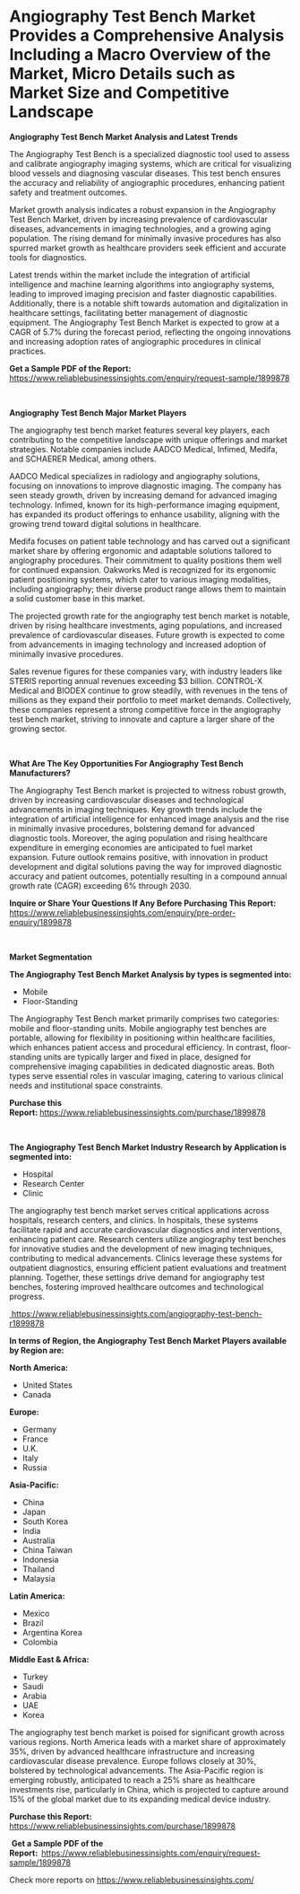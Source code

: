 <p><h1>Angiography Test Bench Market Provides a Comprehensive Analysis Including a Macro Overview of the Market, Micro Details such as Market Size and Competitive Landscape</h1></p><p><strong>Angiography Test Bench Market Analysis and Latest Trends</strong></p>
<p><p>The Angiography Test Bench is a specialized diagnostic tool used to assess and calibrate angiography imaging systems, which are critical for visualizing blood vessels and diagnosing vascular diseases. This test bench ensures the accuracy and reliability of angiographic procedures, enhancing patient safety and treatment outcomes. </p><p>Market growth analysis indicates a robust expansion in the Angiography Test Bench Market, driven by increasing prevalence of cardiovascular diseases, advancements in imaging technologies, and a growing aging population. The rising demand for minimally invasive procedures has also spurred market growth as healthcare providers seek efficient and accurate tools for diagnostics. </p><p>Latest trends within the market include the integration of artificial intelligence and machine learning algorithms into angiography systems, leading to improved imaging precision and faster diagnostic capabilities. Additionally, there is a notable shift towards automation and digitalization in healthcare settings, facilitating better management of diagnostic equipment. The Angiography Test Bench Market is expected to grow at a CAGR of 5.7% during the forecast period, reflecting the ongoing innovations and increasing adoption rates of angiographic procedures in clinical practices.</p></p>
<p><strong>Get a Sample PDF of the Report:&nbsp;</strong> <a href="https://www.reliablebusinessinsights.com/enquiry/request-sample/1899878?utm_campaign=2662&utm_medium=2&utm_source=Github&utm_content=ia&utm_term=05032025&utm_id=angiography-test-bench">https://www.reliablebusinessinsights.com/enquiry/request-sample/1899878</a></p>
<p>&nbsp;</p>
<p><strong>Angiography Test Bench Major Market Players</strong></p>
<p><p>The angiography test bench market features several key players, each contributing to the competitive landscape with unique offerings and market strategies. Notable companies include AADCO Medical, Infimed, Medifa, and SCHAERER Medical, among others.</p><p>AADCO Medical specializes in radiology and angiography solutions, focusing on innovations to improve diagnostic imaging. The company has seen steady growth, driven by increasing demand for advanced imaging technology. Infimed, known for its high-performance imaging equipment, has expanded its product offerings to enhance usability, aligning with the growing trend toward digital solutions in healthcare.</p><p>Medifa focuses on patient table technology and has carved out a significant market share by offering ergonomic and adaptable solutions tailored to angiography procedures. Their commitment to quality positions them well for continued expansion. Oakworks Med is recognized for its ergonomic patient positioning systems, which cater to various imaging modalities, including angiography; their diverse product range allows them to maintain a solid customer base in this market.</p><p>The projected growth rate for the angiography test bench market is notable, driven by rising healthcare investments, aging populations, and increased prevalence of cardiovascular diseases. Future growth is expected to come from advancements in imaging technology and increased adoption of minimally invasive procedures.</p><p>Sales revenue figures for these companies vary, with industry leaders like STERIS reporting annual revenues exceeding $3 billion. CONTROL-X Medical and BIODEX continue to grow steadily, with revenues in the tens of millions as they expand their portfolio to meet market demands. Collectively, these companies represent a strong competitive force in the angiography test bench market, striving to innovate and capture a larger share of the growing sector.</p></p>
<p>&nbsp;</p>
<p><strong>What Are The Key Opportunities For Angiography Test Bench Manufacturers?</strong></p>
<p><p>The Angiography Test Bench market is projected to witness robust growth, driven by increasing cardiovascular diseases and technological advancements in imaging techniques. Key growth trends include the integration of artificial intelligence for enhanced image analysis and the rise in minimally invasive procedures, bolstering demand for advanced diagnostic tools. Moreover, the aging population and rising healthcare expenditure in emerging economies are anticipated to fuel market expansion. Future outlook remains positive, with innovation in product development and digital solutions paving the way for improved diagnostic accuracy and patient outcomes, potentially resulting in a compound annual growth rate (CAGR) exceeding 6% through 2030.</p></p>
<p><strong>Inquire or Share Your Questions If Any Before Purchasing This Report:</strong> <a href="https://www.reliablebusinessinsights.com/enquiry/pre-order-enquiry/1899878?utm_campaign=2662&utm_medium=2&utm_source=Github&utm_content=ia&utm_term=05032025&utm_id=angiography-test-bench">https://www.reliablebusinessinsights.com/enquiry/pre-order-enquiry/1899878</a></p>
<p>&nbsp;</p>
<p><strong>Market Segmentation</strong></p>
<p><strong>The Angiography Test Bench Market Analysis by types is segmented into:</strong></p>
<p><ul><li>Mobile</li><li>Floor-Standing</li></ul></p>
<p><p>The Angiography Test Bench market primarily comprises two categories: mobile and floor-standing units. Mobile angiography test benches are portable, allowing for flexibility in positioning within healthcare facilities, which enhances patient access and procedural efficiency. In contrast, floor-standing units are typically larger and fixed in place, designed for comprehensive imaging capabilities in dedicated diagnostic areas. Both types serve essential roles in vascular imaging, catering to various clinical needs and institutional space constraints.</p></p>
<p><strong>Purchase this Report:&nbsp;</strong><a href="https://www.reliablebusinessinsights.com/purchase/1899878?utm_campaign=2662&utm_medium=2&utm_source=Github&utm_content=ia&utm_term=05032025&utm_id=angiography-test-bench">https://www.reliablebusinessinsights.com/purchase/1899878</a></p>
<p>&nbsp;</p>
<p><strong>The Angiography Test Bench Market Industry Research by Application is segmented into:</strong></p>
<p><ul><li>Hospital</li><li>Research Center</li><li>Clinic</li></ul></p>
<p><p>The angiography test bench market serves critical applications across hospitals, research centers, and clinics. In hospitals, these systems facilitate rapid and accurate cardiovascular diagnostics and interventions, enhancing patient care. Research centers utilize angiography test benches for innovative studies and the development of new imaging techniques, contributing to medical advancements. Clinics leverage these systems for outpatient diagnostics, ensuring efficient patient evaluations and treatment planning. Together, these settings drive demand for angiography test benches, fostering improved healthcare outcomes and technological progress.</p></p>
<p><a href="https://www.reliablebusinessinsights.com/angiography-test-bench-r1899878?utm_campaign=2662&utm_medium=2&utm_source=Github&utm_content=ia&utm_term=05032025&utm_id=angiography-test-bench">&nbsp;https://www.reliablebusinessinsights.com/angiography-test-bench-r1899878</a></p>
<p><strong>In terms of Region, the Angiography Test Bench Market Players available by Region are:</strong></p>
<p>
    <p> <strong> North America: </strong>
        <ul>
            <li>United States</li>
            <li>Canada</li>
        </ul>
        </p> 
    <p> <strong> Europe: </strong>
        <ul>
            <li>Germany</li>
            <li>France</li>
            <li>U.K.</li>
            <li>Italy</li>
            <li>Russia</li>
        </ul>
        </p> 
    <p> <strong> Asia-Pacific: </strong>
        <ul>
            <li>China</li>
            <li>Japan</li>
            <li>South Korea</li>
            <li>India</li>
            <li>Australia</li>
            <li>China Taiwan</li>
            <li>Indonesia</li>
            <li>Thailand</li>
            <li>Malaysia</li>
        </ul>
        </p> 
    <p> <strong> Latin America: </strong>
        <ul>
            <li>Mexico</li>
            <li>Brazil</li>
            <li>Argentina Korea</li>
            <li>Colombia</li>
        </ul>
        </p> 
    <p> <strong> Middle East & Africa: </strong>
        <ul>
            <li>Turkey</li>
            <li>Saudi</li>
            <li>Arabia</li>
            <li>UAE</li>
            <li>Korea</li>
        </ul>
    </p>
    </p>
<p><p>The angiography test bench market is poised for significant growth across various regions. North America leads with a market share of approximately 35%, driven by advanced healthcare infrastructure and increasing cardiovascular disease prevalence. Europe follows closely at 30%, bolstered by technological advancements. The Asia-Pacific region is emerging robustly, anticipated to reach a 25% share as healthcare investments rise, particularly in China, which is projected to capture around 15% of the global market due to its expanding medical device industry.</p></p>
<p><strong>Purchase this Report: </strong><a href="https://www.reliablebusinessinsights.com/purchase/1899878?utm_campaign=2662&utm_medium=2&utm_source=Github&utm_content=ia&utm_term=05032025&utm_id=angiography-test-bench">https://www.reliablebusinessinsights.com/purchase/1899878</a></p>
<p>&nbsp;<strong>Get a Sample PDF of the Report:&nbsp;&nbsp;</strong><a href="https://www.reliablebusinessinsights.com/enquiry/request-sample/1899878?utm_campaign=2662&utm_medium=2&utm_source=Github&utm_content=ia&utm_term=05032025&utm_id=angiography-test-bench">https://www.reliablebusinessinsights.com/enquiry/request-sample/1899878</a></p>
<p><strong></strong></p>
<p>Check more reports on <a href="https://www.reliablebusinessinsights.com/?utm_campaign=2662&utm_medium=2&utm_source=Github&utm_content=ia&utm_term=05032025&utm_id=angiography-test-bench">https://www.reliablebusinessinsights.com/</a></p>